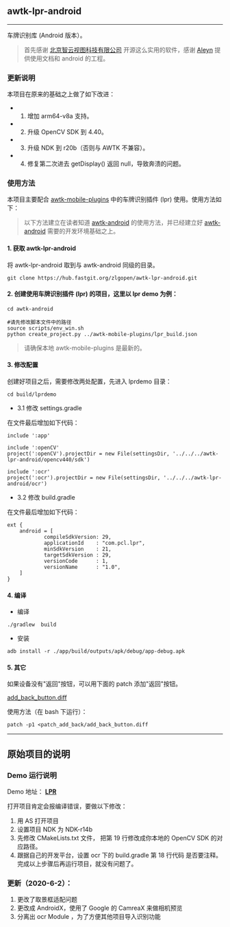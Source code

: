 ## awtk-lpr-android 
--------------------------

车牌识别库 (Android 版本）。

> 首先感谢 [北京智云视图科技有限公司](http://www.zeusee.com/) 开源这么实用的软件，感谢 [Aleyn](https://github.com/AleynP) 提供使用文档和 android 的工程。

### 更新说明

本项目在原来的基础之上做了如下改进：

* 1. 增加 arm64-v8a 支持。
* 2. 升级 OpenCV SDK 到 4.40。
* 3. 升级 NDK 到 r20b（否则与 AWTK 不兼容）。
* 4. 修复第二次进去 getDisplay() 返回 null，导致奔溃的问题。

### 使用方法

本项目主要配合 [awtk-mobile-plugins](https://github.com/zlgopen/awtk-mobile-plugins) 中的车牌识别插件 (lpr) 使用。使用方法如下：

> 以下方法建立在读者知道 [awtk-android](https://github.com/zlgopen/awtk-android) 的使用方法，并已经建立好 [awtk-android](https://github.com/zlgopen/awtk-android) 需要的开发环境基础之上。

#### 1. 获取 awtk-lpr-android

将 awtk-lpr-android 取到与 awtk-android 同级的目录。

```
git clone https://hub.fastgit.org/zlgopen/awtk-lpr-android.git
```

#### 2. 创建使用车牌识别插件 (lpr) 的项目，这里以 lpr demo 为例：

```
cd awtk-android

#请先修改脚本文件中的路径
source scripts/env_win.sh
python create_project.py ../awtk-mobile-plugins/lpr_build.json
```

> 请确保本地 awtk-mobile-plugins 是最新的。

#### 3. 修改配置

创建好项目之后，需要修改两处配置，先进入 lprdemo 目录：

```
cd build/lprdemo
```

* 3.1 修改 settings.gradle

在文件最后增加如下代码：

```
include ':app'

include ':openCV'
project(':openCV').projectDir = new File(settingsDir, '../../../awtk-lpr-android/opencv440/sdk')

include ':ocr'
project(':ocr').projectDir = new File(settingsDir, '../../../awtk-lpr-android/ocr')
```

* 3.2 修改 build.gradle

在文件最后增加如下代码：

```
ext {
    android = [
            compileSdkVersion: 29,
            applicationId    : "com.pcl.lpr",
            minSdkVersion    : 21,
            targetSdkVersion : 29,
            versionCode      : 1,
            versionName      : "1.0",
    ]
}
```

#### 4. 编译

* 编译

```
./gradlew  build
```

* 安装

```
adb install -r ./app/build/outputs/apk/debug/app-debug.apk
```

#### 5. 其它

如果设备没有"返回"按钮，可以用下面的 patch 添加"返回"按钮。

[add_back_button.diff](patch_add_back/add_back_button.diff)

使用方法（在 bash 下运行）：

```
patch -p1 <patch_add_back/add_back_button.diff
```

----------------------------------------------------------------

## 原始项目的说明

### Demo 运行说明

Demo 地址： **[LPR](https://github.com/AleynP/LPR)**

打开项目肯定会报编译错误，要做以下修改：
1. 用 AS 打开项目
2. 设置项目 NDK 为 NDK-r14b
3. 先修改 CMakeLists.txt 文件， 把第 19 行修改成你本地的 OpenCV SDK 的对应路径。
4. 跟据自己的开发平台，设置 ocr 下的 build.gradle  第 18 行代码 是否要注释。
完成以上步骤后再运行项目，就没有问题了。

### 更新（2020-6-2）：

1. 更改了取景框适配问题
2. 更改成 AndroidX，使用了 Google 的 CamreaX 来做相机预览
3. 分离出 ocr Module ，为了方便其他项目导入识别功能
